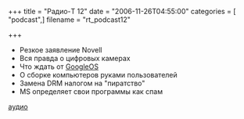+++
title = "Радио-T 12"
date = "2006-11-26T04:55:00"
categories = [ "podcast",]
filename = "rt_podcast12"

+++

- Резкое заявление Novell
- Вся правда о цифровых камерах
- Что ждать от [GoogleOS](http://www.readwriteweb.com/archives/googleos_what_to_expect.php)
- О сборке компьютеров руками пользователей
- Замена DRM налогом на "пиратство"
- MS определяет свои программы как спам

[аудио](https://cdn.radio-t.com/rt_podcast12.mp3)
<audio src="https://cdn.radio-t.com/rt_podcast12.mp3" preload="none"></audio>